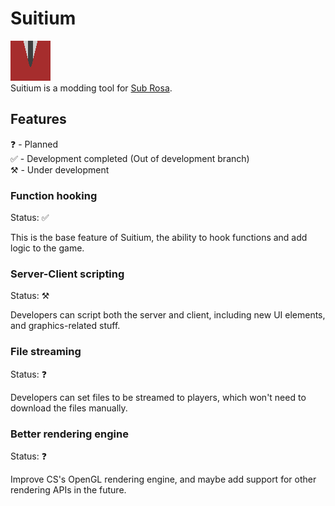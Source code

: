 # Suitium

![Suitium Logo](/Assets/icon.png) \
Suitium is a modding tool for [Sub Rosa](http://subrosagame.com).

## Features

❓ - Planned \
✅ - Development completed (Out of development branch) \
⚒️ - Under development 

### Function hooking

Status: ✅

This is the base feature of Suitium, the ability to hook functions and add logic to the game.

### Server-Client scripting

Status: ⚒️

Developers can script both the server and client, including new UI elements, and graphics-related stuff.

### File streaming

Status: ❓

Developers can set files to be streamed to players, which won't need to download the files manually.

### Better rendering engine

Status: ❓

Improve CS's OpenGL rendering engine, and maybe add support for other rendering APIs in the future.
